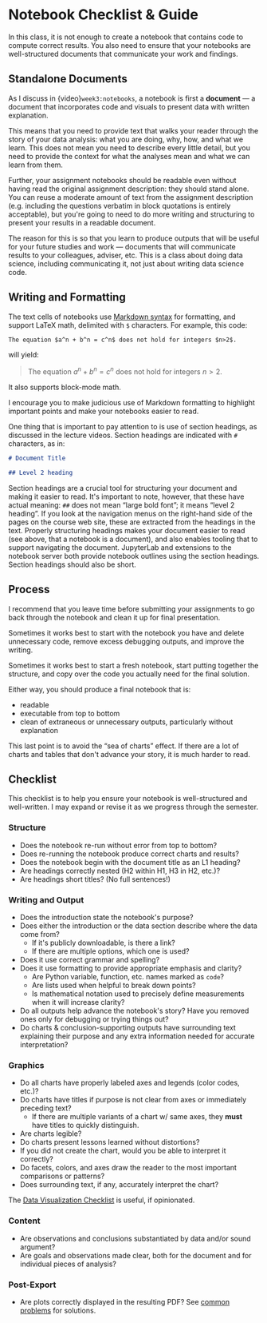 # Notebook Checklist & Guide

In this class, it is not enough to create a notebook that contains code to compute correct results.
You also need to ensure that your notebooks are well-structured documents that communicate your work
and findings.

## Standalone Documents

As I discuss in {video}`week3:notebooks`, a notebook is first a **document** — a document that
incorporates code and visuals to present data with written explanation.

This means that you need to provide text that walks your reader through the story of your
data analysis: what you are doing, why, how, and what we learn.  This does not mean you need
to describe every little detail, but you need to provide the context for what the analyses mean
and what we can learn from them.

Further, your assignment notebooks should be readable even without having read the original
assignment description: they should stand alone.  You can reuse a moderate amount of text
from the assignment description (e.g. including the questions verbatim in block quotations is
entirely acceptable), but you're going to need to do more writing and structuring to present
your results in a readable document.

The reason for this is so that you learn to produce outputs that will be useful for your future
studies and work — documents that will communicate results to your colleagues, adviser, etc.
This is a class about doing data science, including communicating it, not just about writing
data science code.

## Writing and Formatting

[cm]: https://commonmark.org/help/

The text cells of notebooks use [Markdown syntax][cm] for formatting, and
support LaTeX math, delimited with `$` characters. For example, this code:

```markdown
The equation $a^n + b^n = c^n$ does not hold for integers $n>2$.
```

will yield:

> The equation $a^n + b^n = c^n$ does not hold for integers $n>2$.

It also supports block-mode math.

I encourage you to make judicious use of Markdown formatting to highlight important points and make
your notebooks easier to read.

One thing that is important to pay attention to is use of section headings, as discussed in the
lecture videos.  Section headings are indicated with `#` characters, as in:

```markdown
# Document Title

## Level 2 heading
```

Section headings are a crucial tool for structuring your document and making it
easier to read.  It's important to note, however, that these have actual
meaning: `##` does not mean “large bold font”; it means “level 2 heading”.  If
you look at the navigation menus on the right-hand side of the pages on the
course web site, these are extracted from the headings in the text.  Properly
structuring headings makes your document easier to read (see above, that a
notebook is a document), and also enables tooling that to support navigating the
document.  JupyterLab and extensions to the notebook server both provide
notebook outlines using the section headings.  Section headings should also be
short.

## Process

I recommend that you leave time before submitting your assignments to go back through the notebook
and clean it up for final presentation.

Sometimes it works best to start with the notebook you have and delete unnecessary code, remove
excess debugging outputs, and improve the writing.

Sometimes it works best to start a fresh notebook, start putting together the structure, and copy
over the code you actually need for the final solution.

Either way, you should produce a final notebook that is:

- readable
- executable from top to bottom
- clean of extraneous or unnecessary outputs, particularly without explanation

This last point is to avoid the “sea of charts” effect.  If there are a lot of charts and tables
that don't advance your story, it is much harder to read.

## Checklist

This checklist is to help you ensure your notebook is well-structured and well-written.
I may expand or revise it as we progress through the semester.

### Structure

-   Does the notebook re-run without error from top to bottom?
-   Does re-running the notebook produce correct charts and results?
-   Does the notebook begin with the document title as an L1 heading?
-   Are headings correctly nested (H2 within H1, H3 in H2, etc.)?
-   Are headings short titles? (No full sentences!)

### Writing and Output

-   Does the introduction state the notebook's purpose?
-   Does either the introduction or the data section describe where the data come from?
    -   If it's publicly downloadable, is there a link?
    -   If there are multiple options, which one is used?
-   Does it use correct grammar and spelling?
-   Does it use formatting to provide appropriate emphasis and clarity?
    -   Are Python variable, function, etc. names marked as `code`?
    -   Are lists used when helpful to break down points?
    -   Is mathematical notation used to precisely define measurements when it will increase clarity?
-   Do all outputs help advance the notebook's story?  Have you removed ones only for debugging or trying things out?
-   Do charts & conclusion-supporting outputs have surrounding text explaining their purpose and any extra information needed for accurate interpretation?

### Graphics

-   Do all charts have properly labeled axes and legends (color codes, etc.)?
-   Do charts have titles if purpose is not clear from axes or immediately preceding text?
    -   If there are multiple variants of a chart w/ same axes, they **must** have titles to quickly distinguish.
-   Are charts legible?
-   Do charts present lessons learned without distortions?
-   If you did not create the chart, would you be able to interpret it correctly?
-   Do facets, colors, and axes draw the reader to the most important comparisons or patterns?
-   Does surrounding text, if any, accurately interpret the chart?

The [Data Visualization Checklist](https://depictdatastudio.com/checklist/) is useful, if opinionated.

### Content

-   Are observations and conclusions substantiated by data and/or sound argument?
-   Are goals and observations made clear, both for the document and for individual pieces of analysis?

### Post-Export

-   Are plots correctly displayed in the resulting PDF?  See [common problems](prob-mangled-pdf) for solutions.
